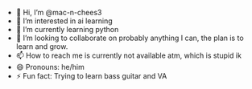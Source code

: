 - 👋 Hi, I’m @mac-n-chees3
- 👀 I’m interested in ai learning
- 🌱 I’m currently learning python
- 💞️ I’m looking to collaborate on probably anything I can, the plan is to learn and grow.
- 📫 How to reach me is currently not available atm, which is stupid ik
- 😄 Pronouns: he/him
- ⚡ Fun fact: Trying to learn bass guitar and VA

<!---
mac-n-chees3/mac-n-chees3 is a ✨ special ✨ repository because its `README.md` (this file) appears on your GitHub profile.
You can click the Preview link to take a look at your changes.
--->
